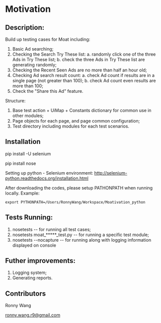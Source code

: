 # Motivation

## Description:

Build up testing cases for Moat including: 

1. Basic Ad searching;
2. Checking the Search Try These list:
   a. randomly click one of the three Ads in Try These list;
   b. check the three Ads in Try These list are generating randomly;
3. Checking the Recent Seen Ads are no more than half an hour old;
4. Checking Ad search result count:
   a. check Ad count if results are in a single page (not greater than 100);
   b. check Ad count even results are more than 100;
5. Check the "Share this Ad" feature.

Structure: 

1. Base test action + UiMap + Constants dictionary for common use in other modules;
2. Page objects for each page, and page common configuration;
3. Test directory including modules for each test scenarios.

## Installation

pip install -U selenium

pip install nose

Setting up python - Selenium environment: http://selenium-python.readthedocs.org/installation.html

After downloading the codes, please setup PATHONPATH when running locally. Example:

	export PYTHONPATH=/Users/RonnyWang/Workspace/Moativation_python

## Tests Running:

1. nosetests                              --  for running all test cases;
2. nosetests moat_*****_test.py           --  for running a specific test module;
3. nosetests --nocapture                  --  for running along with logging information displayed on console

## Futher improvements:

1. Logging system;
2. Generating reports.

## Contributors

Ronny Wang

ronny.wang.r9@gmail.com 
